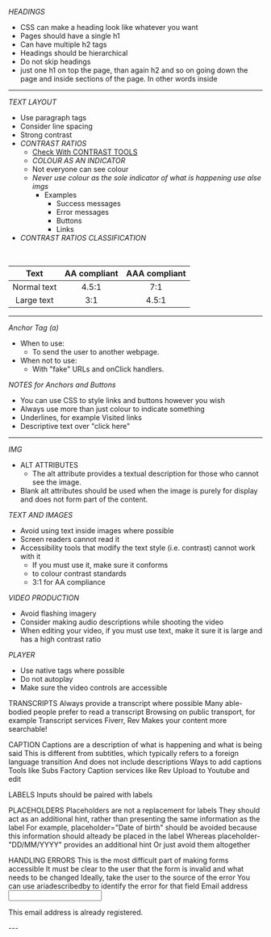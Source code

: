 _HEADINGS_

- CSS can make a heading look like whatever you want
- Pages should have a single h1
- Can have multiple h2 tags
- Headings should be hierarchical
- Do not skip headings
- just one h1 on top the page, than again h2 and so on going down the page and inside sections of the page. In other words inside

---

_TEXT LAYOUT_

- Use paragraph tags
- Consider line spacing
- Strong contrast
- _CONTRAST RATIOS_ 
	-   [Check With CONTRAST TOOLS](https://webaim.org/resources/contrastchecker/)
  - _COLOUR AS AN INDICATOR_
  - Not everyone can see colour
  - _Never use colour as the sole indicator of what is happening use alse imgs_
	  - Examples
		  - Success messages
		  - Error messages
		  - Buttons
		  - Links
- _CONTRAST RATIOS CLASSIFICATION_
<br>

  |    Text     | AA compliant | AAA compliant |
  | :---------: | :----------: | :-----------: |
  | Normal text |    4.5:1     |      7:1      |
  | Large text  |     3:1      |     4.5:1     |

---

_Anchor Tag (a)_

- When to use:
  - To send the user to another webpage.
- When not to use:
  - With "fake" URLs and onClick handlers.

_NOTES for Anchors and Buttons_

- You can use CSS to style links and buttons however you wish
- Always use more than just colour to indicate something
- Underlines, for example Visited links
- Descriptive text over "click here"
---
_IMG_
- ALT ATTRIBUTES
	- The alt attribute provides a textual description for those who cannot see the image.
- Blank alt attributes should be used when the image is purely for display and does not form part of the content.


_TEXT AND IMAGES_
- Avoid using text inside images where possible
- Screen readers cannot read it
- Accessibility tools that modify the text style (i.e. contrast) cannot work with it
	- If you must use it, make sure it conforms
	- to colour contrast standards
	- 3:1 for AA compliance

_VIDEO PRODUCTION_
- Avoid flashing imagery
- Consider making audio descriptions while shooting the video
- When editing your video, if you must use text, make it sure it is large and has a high contrast ratio

_PLAYER_
- Use native tags where possible
- Do not autoplay
- Make sure the video controls are accessible

TRANSCRIPTS
Always provide a transcript where
possible
Many able-bodied people prefer to read a
transcript
Browsing on public transport, for
example
Transcript services
Fiverr, Rev
Makes your content more searchable!

CAPTION
Captions are a description of what is
happening and what is being said
This is different from subtitles, which
typically refers to a foreign language
transition
And does not include descriptions
Ways to add captions
Tools like Subs Factory
Caption services like Rev
Upload to Youtube and edit

LABELS
Inputs should be paired with labels

PLACEHOLDERS
Placeholders are not a replacement for labels
They should act as an additional hint, rather than presenting the same information
as the label
For example, placeholder="Date of birth" should be avoided because this
information should alteady be placed in the label
Whereas placeholder-"DD/MM/YYYY" provides an additional hint
Or just avoid them altogether



HANDLING ERRORS
This is the most difficult part of making forms accessible
It must be clear to the user that the form is invalid and what needs to be changed
Ideally, take the user to the source of the error
You can use ariadescribedby to identify the error for that field
<label for="email"> Email address</label>
<input type="email" name="name" aria-invalid="true" aria-describedby="email-error-details" />

<p id="email-error-details">This email address is
already registered.</p>
---
